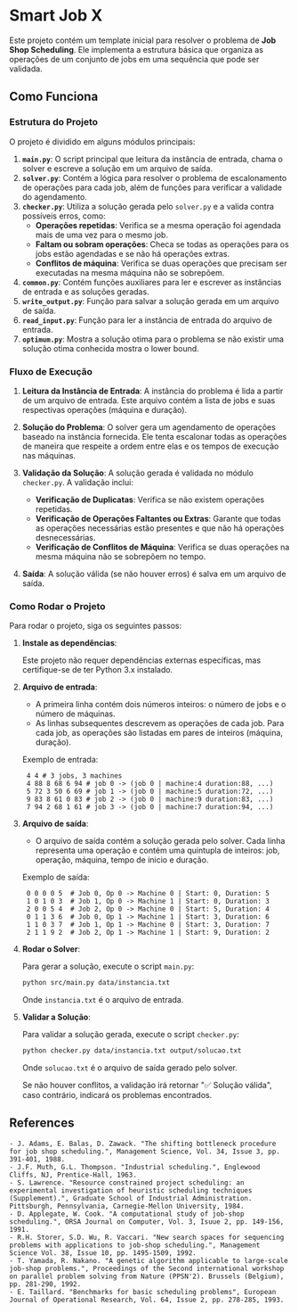 # Smart Job X

Este projeto contém um template inicial para resolver o problema de **Job Shop Scheduling**. Ele implementa a estrutura básica que organiza as operações de um conjunto de jobs em uma sequência que pode ser validada.

## Como Funciona

### Estrutura do Projeto

O projeto é dividido em alguns módulos principais:

1. **`main.py`**: O script principal que leitura da instância de entrada, chama o solver e escreve a solução em um arquivo de saída.
2. **`solver.py`**: Contém a lógica para resolver o problema de escalonamento de operações para cada job, além de funções para verificar a validade do agendamento.
3. **`checker.py`**: Utiliza a solução gerada pelo `solver.py` e a valida contra possíveis erros, como:
   - **Operações repetidas**: Verifica se a mesma operação foi agendada mais de uma vez para o mesmo job.
   - **Faltam ou sobram operações**: Checa se todas as operações para os jobs estão agendadas e se não há operações extras.
   - **Conflitos de máquina**: Verifica se duas operações que precisam ser executadas na mesma máquina não se sobrepõem.
4. **`common.py`**: Contém funções auxiliares para ler e escrever as instâncias de entrada e as soluções geradas.
5. **`write_output.py`**: Função para salvar a solução gerada em um arquivo de saída.
6. **`read_input.py`**: Função para ler a instância de entrada do arquivo de entrada.
7. **`optimum.py`**: Mostra a solução otima para o problema se não existir uma solução otima conhecida mostra o lower bound.

### Fluxo de Execução

1. **Leitura da Instância de Entrada**: A instância do problema é lida a partir de um arquivo de entrada. Este arquivo contém a lista de jobs e suas respectivas operações (máquina e duração).
2. **Solução do Problema**: O solver gera um agendamento de operações baseado na instância fornecida. Ele tenta escalonar todas as operações de maneira que respeite a ordem entre elas e os tempos de execução nas máquinas.

3. **Validação da Solução**: A solução gerada é validada no módulo `checker.py`. A validação inclui:

   - **Verificação de Duplicatas**: Verifica se não existem operações repetidas.
   - **Verificação de Operações Faltantes ou Extras**: Garante que todas as operações necessárias estão presentes e que não há operações desnecessárias.
   - **Verificação de Conflitos de Máquina**: Verifica se duas operações na mesma máquina não se sobrepõem no tempo.

4. **Saída**: A solução válida (se não houver erros) é salva em um arquivo de saída.

### Como Rodar o Projeto

Para rodar o projeto, siga os seguintes passos:

1. **Instale as dependências**:

   Este projeto não requer dependências externas específicas, mas certifique-se de ter Python 3.x instalado.

2. **Arquivo de entrada**:

   - A primeira linha contém dois números inteiros: o número de jobs e o número de máquinas.
   - As linhas subsequentes descrevem as operações de cada job. Para cada job, as operações são listadas em pares de inteiros (máquina, duração).

   Exemplo de entrada:

   ```
    4 4 # 3 jobs, 3 machines
    4 88 8 68 6 94 # job 0 -> (job 0 | machine:4 duration:88, ...)
    5 72 3 50 6 69 # job 1 -> (job 0 | machine:5 duration:72, ...)
    9 83 8 61 0 83 # job 2 -> (job 0 | machine:9 duration:83, ...)
    7 94 2 68 1 61 # job 3 -> (job 0 | machine:7 duration:94, ...)
   ```

3. **Arquivo de saída**:

   - O arquivo de saída contém a solução gerada pelo solver. Cada linha representa uma operação e contém uma quintupla de inteiros: job, operação, máquina, tempo de inicio e duração.

   Exemplo de saída:

   ```
    0 0 0 0 5  # Job 0, Op 0 -> Machine 0 | Start: 0, Duration: 5
    1 0 1 0 3  # Job 1, Op 0 -> Machine 1 | Start: 0, Duration: 3
    2 0 0 5 4  # Job 2, Op 0 -> Machine 0 | Start: 5, Duration: 4
    0 1 1 3 6  # Job 0, Op 1 -> Machine 1 | Start: 3, Duration: 6
    1 1 0 3 7  # Job 1, Op 1 -> Machine 0 | Start: 3, Duration: 7
    2 1 1 9 2  # Job 2, Op 1 -> Machine 1 | Start: 9, Duration: 2
   ```

4. **Rodar o Solver**:

   Para gerar a solução, execute o script `main.py`:

   ```bash
   python src/main.py data/instancia.txt
   ```

   Onde `instancia.txt` é o arquivo de entrada.

5. **Validar a Solução**:

   Para validar a solução gerada, execute o script `checker.py`:

   ```bash
   python checker.py data/instancia.txt output/solucao.txt
   ```

   Onde `solucao.txt` é o arquivo de saída gerado pelo solver.

   Se não houver conflitos, a validação irá retornar "✅ Solução válida", caso contrário, indicará os problemas encontrados.

## References

    - J. Adams, E. Balas, D. Zawack. "The shifting bottleneck procedure for job shop scheduling.", Management Science, Vol. 34, Issue 3, pp. 391-401, 1988.
    - J.F. Muth, G.L. Thompson. "Industrial scheduling.", Englewood Cliffs, NJ, Prentice-Hall, 1963.
    - S. Lawrence. "Resource constrained project scheduling: an experimental investigation of heuristic scheduling techniques (Supplement).", Graduate School of Industrial Administration. Pittsburgh, Pennsylvania, Carnegie-Mellon University, 1984.
    - D. Applegate, W. Cook. "A computational study of job-shop scheduling.", ORSA Journal on Computer, Vol. 3, Isuue 2, pp. 149-156, 1991.
    - R.H. Storer, S.D. Wu, R. Vaccari. "New search spaces for sequencing problems with applications to job-shop scheduling.", Management Science Vol. 38, Issue 10, pp. 1495-1509, 1992.
    - T. Yamada, R. Nakano. "A genetic algorithm applicable to large-scale job-shop problems.", Proceedings of the Second international workshop on parallel problem solving from Nature (PPSN'2). Brussels (Belgium), pp. 281-290, 1992.
    - E. Taillard. "Benchmarks for basic scheduling problems", European Journal of Operational Research, Vol. 64, Issue 2, pp. 278-285, 1993.
